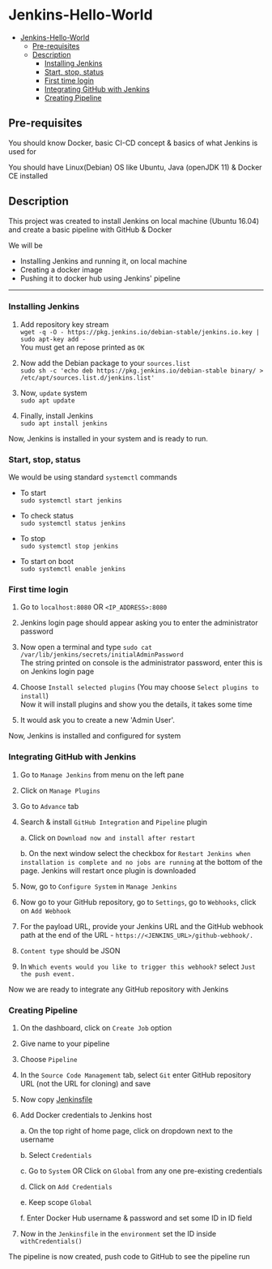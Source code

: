 # Jenkins-Hello-World
- [Jenkins-Hello-World](#jenkins-hello-world)
  - [Pre-requisites](#pre-requisites)
  - [Description](#description)
    - [Installing Jenkins](#installing-jenkins)
    - [Start, stop, status](#start-stop-status)
    - [First time login](#first-time-login)
    - [Integrating GitHub with Jenkins](#integrating-github-with-jenkins)
    - [Creating Pipeline](#creating-pipeline)

## Pre-requisites

You should know Docker, basic CI-CD concept & basics of what Jenkins is used for

You should have Linux(Debian) OS like Ubuntu, Java (openJDK 11) & Docker CE installed

## Description  

This project was created to install Jenkins on local machine (Ubuntu 16.04) and create a basic pipeline with GitHub & Docker

We will be

- Installing Jenkins and running it, on local machine
- Creating a docker image
- Pushing it to docker hub using Jenkins' pipeline

___

### Installing Jenkins

1. Add repository key stream  
   `wget -q -O - https://pkg.jenkins.io/debian-stable/jenkins.io.key | sudo apt-key add -`  
   You must get an repose printed as `OK`

2. Now add the Debian package to your `sources.list`  
    `sudo sh -c 'echo deb https://pkg.jenkins.io/debian-stable binary/ > /etc/apt/sources.list.d/jenkins.list'`

3. Now, `update` system  
   `sudo apt update`

4. Finally, install Jenkins  
   `sudo apt install jenkins`

Now, Jenkins is installed in your system and is ready to run.

### Start, stop, status

We would be using standard `systemctl` commands

- To start  
   `sudo systemctl start jenkins`

- To check status  
   `sudo systemctl status jenkins`

- To stop  
   `sudo systemctl stop jenkins`

- To start on boot  
   `sudo systemctl enable jenkins`

### First time login  

1. Go to `localhost:8080` OR `<IP_ADDRESS>:8080` 

2. Jenkins login page should appear asking you to enter the administrator password

3. Now open a terminal and type `sudo cat /var/lib/jenkins/secrets/initialAdminPassword`  
The string printed on console is the administrator password, enter this is on Jenkins login page  

4. Choose `Install selected plugins` (You may choose `Select plugins to install`)  
Now it will install plugins and show you the details, it takes some time

5. It would ask you to create a new 'Admin User'.

Now, Jenkins is installed and configured for system

### Integrating GitHub with Jenkins

1. Go to `Manage Jenkins` from menu on the left pane

2. Click on `Manage Plugins`

3. Go to `Advance` tab

4. Search & install `GitHub Integration` and `Pipeline` plugin

   a. Click on `Download now and install after restart`

   b. On the next window select the checkbox for `Restart Jenkins when installation is complete and no jobs are running` at the bottom of the page. Jenkins will restart once plugin is downloaded

5. Now, go to `Configure System` in `Manage Jenkins`

6. Now go to your GitHub repository, go to `Settings`, go to `Webhooks`, click on `Add Webhook`

7. For the payload URL, provide your Jenkins URL and the GitHub webhook path at the end of the URL - `https://<JENKINS_URL>/github-webhook/.`

8. `Content type` should be JSON

9.  In `Which events would you like to trigger this webhook?` select `Just the push event.`

Now we are ready to integrate any GitHub repository with Jenkins

### Creating Pipeline

1. On the dashboard, click on `Create Job` option

2. Give name to your pipeline

3. Choose `Pipeline`

4. In the `Source Code Management` tab, select `Git` enter GitHub repository URL (not the URL for cloning) and save

5. Now copy [Jenkinsfile](Jenkinsfile)

6. Add Docker credentials to Jenkins host

   a. On the top right of home page, click on dropdown next to the username

   b. Select `Credentials`

   c. Go to `System` OR Click on `Global` from any one pre-existing credentials

   d. Click on `Add Credentials`

   e. Keep scope `Global`

   f. Enter Docker Hub username & password and set some ID in ID field

7. Now in the `Jenkinsfile` in the `environment` set the ID inside `withCredentials()`

The pipeline is now created, push code to GitHub to see the pipeline run

